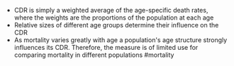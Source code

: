 - CDR is simply a weighted average of the age-specific death rates, where the weights are the proportions of the population at each age
- Relative sizes of different age groups determine their influence on the CDR
- As mortality varies greatly with age a population's age structure strongly influences its CDR. Therefore, the measure is of limited use for comparing mortality in different populations
#mortality